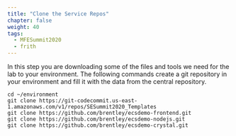 ```yaml
---
title: "Clone the Service Repos"
chapter: false
weight: 40
tags:
  - MFESummit2020
  - frith
---
```


In this step you are downloading some of the files and tools we need for the lab to your environment. The following commands create a git repository in your environment and fill it with the data from the central repository.

```
cd ~/environment
git clone https://git-codecommit.us-east-1.amazonaws.com/v1/repos/SESummit2020_Templates
git clone https://github.com/brentley/ecsdemo-frontend.git
git clone https://github.com/brentley/ecsdemo-nodejs.git
git clone https://github.com/brentley/ecsdemo-crystal.git

```
